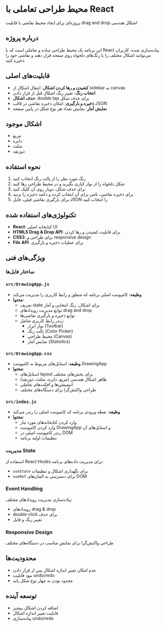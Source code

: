 # محیط طراحی تعاملی با React

پروژه‌ای برای ایجاد محیط نقاشی با قابلیت drag and drop اشکال هندسی

## درباره پروژه

این برنامه یک محیط طراحی ساده و تعاملی است که با React پیاده‌سازی شده. کاربران می‌توانند اشکال مختلف را با رنگ‌های دلخواه روی صفحه قرار دهند و نقاشی خود را ذخیره کنند.

## قابلیت‌های اصلی

- **کشیدن و رها کردن اشکال**: انتقال اشکال از sidebar به canvas
- **انتخاب رنگ**: تغییر رنگ اشکال قبل از قرار دادن
- **حذف اشکال**: double tap برای حذف شکل
- **ذخیره و بارگیری**: امکان ذخیره نقاشی در قالب JSON
- **نمایش آمار**: نمایش تعداد هر نوع شکل در پایین صفحه

## اشکال موجود

- مربع
- دایره  
- مثلث
- ذوزنقه

## نحوه استفاده

1. رنگ مورد نظر را از پالت رنگ انتخاب کنید
2. شکل دلخواه را از نوار کناری بگیرید و در محیط طراحی رها کنید
3. برای حذف شکل، دوبار روی آن کلیک کنید
4. برای ذخیره نقاشی، نامی برای آن انتخاب کرده و دکمه ذخیره را بزنید
5. برای بارگیری نقاشی قبلی، فایل JSON را انتخاب کنید


## تکنولوژی‌های استفاده شده

- **React**:
کتابخانه اصلی UI
- **HTML5 Drag & Drop API**:
برای قابلیت کشیدن و رها کردن
- **CSS3**:
برای طراحی و responsive design
- **File API**:
برای عملیات ذخیره و بارگیری

## ویژگی‌های فنی

### ساختار فایل‌ها

### `src/DrawingApp.js`
- **وظیفه**: کامپوننت اصلی برنامه که منطق و رابط کاربری را مدیریت می‌کند
- **محتوا**:
  - تعریف state برای اشکال، رنگ انتخابی و آمار
  - توابع مدیریت رویدادهای drag and drop
  - توابع ذخیره و بارگیری نقاشی‌ها
  - رندر رابط کاربری شامل:
    - نوار ابزار (Toolbar)
    - پالت رنگ (Color Picker)  
    - محیط طراحی (Canvas)
    - نمایش آمار (Statistics)

### `src/DrawingApp.css`
- **وظیفه**: استایل‌های مربوط به کامپوننت DrawingApp
- **محتوا**:
  - استایل‌های layout برای بخش‌های مختلف
  - ظاهر اشکال هندسی (مربع، دایره، مثلث، ذوزنقه)
  - انیمیشن‌ها و افکت‌های تعاملی
  - طراحی واکنش‌گرا برای دستگاه‌های مختلف

### `src/index.js`
- **وظیفه**: نقطه ورودی برنامه که کامپوننت اصلی را رندر می‌کند
- **محتوا**:
  - وارد کردن کتابخانه‌های مورد نیاز
  - وارد کردن کامپوننت DrawingApp و استایل‌های آن
  - رندر کامپوننت اصلی در DOM
  - تنظیمات اولیه برنامه

### مدیریت State
استفاده از React Hooks برای مدیریت داده‌های برنامه:
- `useState` برای نگهداری اشکال و تنظیمات
- `useRef` برای دسترسی به المان‌های DOM

### Event Handling
پیاده‌سازی مدیریت رویدادهای مختلف:
- رویدادهای drag & drop
- double click برای حذف
- تغییر رنگ و فایل

### Responsive Design
طراحی واکنش‌گرا برای نمایش مناسب در دستگاه‌های مختلف

## محدودیت‌ها

- عدم امکان تغییر اندازه اشکال پس از قرار دادن
- نبود قابلیت undo/redo
- محدود بودن به چهار نوع شکل پایه

## توسعه آینده

- اضافه کردن اشکال بیشتر
- قابلیت تغییر اندازه اشکال
- پیاده‌سازی undo/redo

